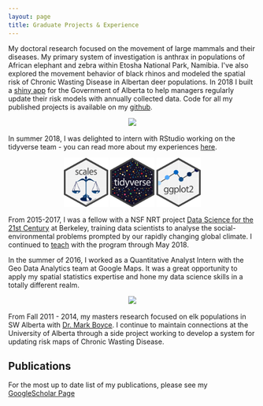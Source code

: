 ```yaml
---
layout: page
title: Graduate Projects & Experience
---
```


My doctoral research focused on the movement of large mammals and their diseases. My primary system of investigation is anthrax in populations of African elephant and zebra within Etosha National Park, Namibia. I've also explored the movement behavior of black rhinos and modeled the spatial risk 
of Chronic Wasting Disease in Albertan deer populations. In 2018 I built a [shiny 
app](https://github.com/dpseidel/ABCWD_Shiny) for the Government of Alberta to help managers regularly update their risk models with annually collected data. 
Code for all my published projects is available on my [github](https://github.com/dpseidel).

<p align="center"><img src="https://dpseidel.github.io/img/elephants.jpg"/></p>

In summer 2018, I was delighted to intern with RStudio working on the tidyverse
team - you can read more about my experiences [here](https://www.danaseidel.com/2018-09-01-ATidySummer/). 

<p align="center"><img src="https://raw.githubusercontent.com/rstudio/hex-stickers/master/PNG/scales.png" height="100" width="90" />
<img src="https://raw.githubusercontent.com/rstudio/hex-stickers/master/PNG/tidyverse.png" height="100" width="90" />
<img src="https://raw.githubusercontent.com/rstudio/hex-stickers/master/PNG/ggplot2.png" height="100" width="90" /></p>

From 2015-2017, I was a fellow with a NSF NRT project [Data Science for the 21st Century](http://ds421.berkeley.edu/) at Berkeley, training data scientists to analyse the social-environmental problems prompted by our rapidly changing global climate. I continued to [teach](https://dpseidel.github.io/teaching) with the program through May 2018.

In the summer of 2016, I worked as a Quantitative Analyst Intern with the Geo Data Analytics team at Google Maps. It was a great opportunity to apply my spatial statistics expertise and hone my data science skills in a totally different realm. 

<p align="center"><img src="https://dpseidel.github.io/img/map.jpg"/></p>

From Fall 2011 - 2014,  my masters research focused on elk populations in SW Alberta with [Dr. Mark Boyce](https://www.ualberta.ca/science/about-us/contact-us/faculty-directory/mark-boyce). I continue to maintain connections at the University of Alberta through a side project working to develop a system for updating risk maps of Chronic Wasting Disease. 

## Publications
For the most up to date list of my publications, please see my [GoogleScholar Page](https://scholar.google.com/citations?user=0BKLXCUAAAAJ)
